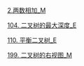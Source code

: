 [2.两数相加_M](../explain/2.两数相加_M.md)

[104. 二叉树的最大深度_E](../explain/104.%20二叉树的最大深度_E.md)

[110. 平衡二叉树_E](../explain/110.%20平衡二叉树_E.md)

[199. 二叉树的右视图_M](../explain/199.%20二叉树的右视图_M.md)
